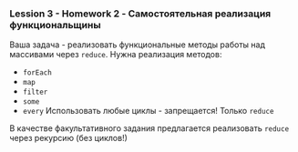 ### Lession 3 - Homework 2 - Самостоятельная реализация функциональщины
Ваша задача - реализовать функциональные методы работы над массивами через `reduce`.
Нужна реализация методов:
* `forEach`
* `map`
* `filter`
* `some`
* `every`
Использовать любые циклы - запрещается! Только `reduce`


В качестве факультативного задания предлагается реализовать `reduce` через рекурсию (без циклов!)